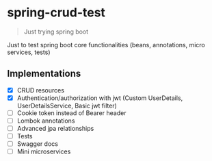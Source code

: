 # spring-crud-test
> Just trying spring boot

Just to test spring boot core functionalities (beans, annotations, micro services, tests)

## Implementations

- [x] CRUD resources
- [x] Authentication/authorization with jwt (Custom UserDetails, UserDetailsService, Basic jwt filter)
- [ ] Cookie token instead of Bearer header
- [ ] Lombok annotations
- [ ] Advanced jpa relationships
- [ ] Tests
- [ ] Swagger docs
- [ ] Mini microservices
